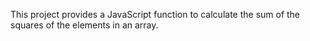 This project provides a JavaScript function to calculate the sum of the squares of the elements in an array.